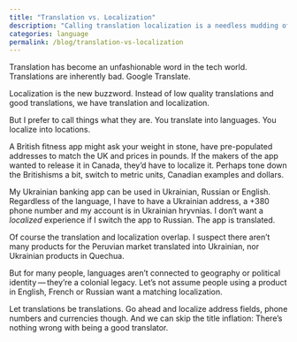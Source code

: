 ```yaml
--- 
title: "Translation vs. Localization"
description: "Calling translation localization is a needless mudding of the waters. Call a spade a spade." 
categories: language
permalink: /blog/translation-vs-localization 
--- 
```



Translation has become an unfashionable word in the tech world. Translations are inherently bad. Google Translate. 

Localization is the new buzzword. Instead of low quality translations and good translations, we have translation and localization. 

But I prefer to call things what they are. You translate into languages. You localize into locations. 

A British fitness app might ask your weight in stone, have pre-populated addresses to match the UK and prices in pounds. If the makers of the app wanted to release it in Canada, they’d have to localize it. Perhaps tone down the Britishisms a bit, switch to metric units, Canadian examples and dollars. 

My Ukrainian banking app can be used in Ukrainian, Russian or English. Regardless of the language, I have to have a Ukrainian address, a +380 phone number and my account is in Ukrainian hryvnias. I don‘t want a *localized* experience if I switch the app to Russian. The app is translated.

Of course the translation and localization overlap. I suspect there aren’t many products for the Peruvian market translated into Ukrainian, nor Ukrainian products in Quechua. 

But for many people, languages aren’t connected to geography or political identity&thinsp;—&thinsp;they’re a colonial legacy. Let’s not assume people using a product in English, French or Russian want a matching localization. 

Let translations be translations. Go ahead and localize address fields, phone numbers and currencies though. And we can skip the title inflation: There’s nothing wrong with being a good translator. 

 